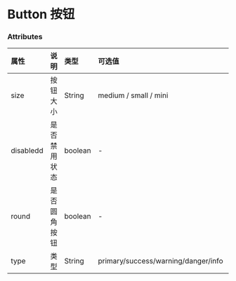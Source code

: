 # Button 按钮

<demo name="基础用法" info="基础的按钮用法。"
code='<aw-button>默认按钮</aw-button>
<aw-button type="primary">主要按钮</aw-button>
<aw-button type="success">成功按钮</aw-button>
<aw-button type="danger">错误按钮</aw-button>
<aw-button type="warning">警告按钮</aw-button>
'>
<template v-slot:container>
<aw-button>默认按钮</aw-button>
<aw-button type="primary">主要按钮</aw-button>
<aw-button type="success">成功按钮</aw-button>
<aw-button type="danger">错误按钮</aw-button>
<aw-button type="warning">警告按钮</aw-button>
</template>
</demo>

<demo name="不同尺寸" info="Button 组件提供除了默认值以外的三种尺寸，可以在不同场景下选择合适的按钮尺寸。"
code='<aw-button type="primary" size="mini">默认按钮</aw-button>
<aw-button type="primary" size="small">默认按钮</aw-button>
<aw-button type="primary" size="medium">默认按钮</aw-button>'>
<template v-slot:container>
<aw-button type="primary" size="mini">默认按钮</aw-button>
<aw-button type="primary" size="small">默认按钮</aw-button>
<aw-button type="primary" size="medium">默认按钮</aw-button>
</template>
</demo>

<demo name="禁用" info="按钮不可用状态。"
code='<aw-button type="primary" disabled>主要按钮</aw-button>
<aw-button type="success" disabled>成功按钮</aw-button>
<aw-button type="danger" disabled>错误按钮</aw-button>
<aw-button type="warning" disabled>警告按钮</aw-button>
'>
<template v-slot:container>
<aw-button type="primary" disabled>主要按钮</aw-button>
<aw-button type="success" disabled>成功按钮</aw-button>
<aw-button type="danger" disabled>错误按钮</aw-button>
<aw-button type="warning" disabled>警告按钮</aw-button>
</template>
</demo>

<demo name="圆角" info="按钮添加圆角属性。"
code='<aw-button type="primary" size="mini" round>默认按钮</aw-button>
<aw-button type="primary" size="small" round>默认按钮</aw-button>
<aw-button type="primary" size="medium" round>默认按钮</aw-button>'>
<template v-slot:container>
<aw-button type="primary" size="mini" round>默认按钮</aw-button>
<aw-button type="primary" size="small" round>默认按钮</aw-button>
<aw-button type="primary" size="medium" round>默认按钮</aw-button>
</template>
</demo>

### Attributes

| 属性      | 说明         | 类型    | 可选值                              | 是否必要 | 默认值 |
| :-------- | :----------- | :------ | :---------------------------------- | :------- | :----- |
| size      | 按钮大小     | String  | medium / small / mini               | false    | -      |
| disabledd | 是否禁用状态 | boolean | -                                   | false    | false  |
| round     | 是否圆角按钮 | boolean | -                                   | false    | -      |
| type      | 类型         | String  | primary/success/warning/danger/info | false    | -      |
